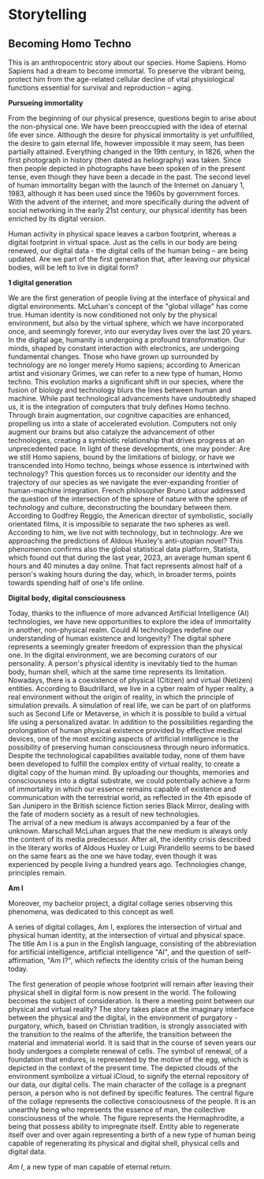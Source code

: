 # Storytelling

## Becoming Homo Techno

This is an anthropocentric story about our species. Home Sapiens.
Homo Sapiens had a dream to become immortal.
To preserve the vibrant being, protect him from the age-related cellular decline of vital physiological functions essential for survival and reproduction – aging.

**Pursueing immortality**

From the beginning of our physical presence, questions begin to arise about the non-physical one.
We have been preoccupied with the idea of eternal life ever since. Although the desire for physical immortality is yet unfulfilled, the desire to gain eternal life, however impossible it may seem, has been partially attained. 
Everything changed in the 19th century, in 1826, when the first photograph in history (then dated as heliography) was taken.
Since then people depicted in photographs have been spoken of in the present tense, even though they have been a decade in the past.
The second level of human immortality began with the launch of the Internet on January 1, 1983, although it has been used since the 1960s by government forces. 
With the advent of the internet, and more specifically during the advent of social networking in the early 21st century, our physical identity has been enriched by its digital version. 

Human activity in physical space leaves a carbon footprint, whereas a digital footprint in virtual space. Just as the cells in our body are being renewed, our digital data - the digital cells of the human being – are being updated.  Are we part of the first generation that, after leaving our physical bodies, will be left to live in digital form?


**1 digital generation**

We are the first generation of people living at the interface of physical and digital environments. McLuhan's concept of the "global village" has come true. 
Human identity is now conditioned not only by the physical environment, but also by the virtual sphere, which we have incorporated once, and seemingly forever, into our everyday lives over the last 20 years.
In the digital age, humanity is undergoing a profound transformation. Our minds, shaped by constant interaction with electronics, are undergoing fundamental changes. Those who have grown up surrounded by technology are no longer merely Homo sapiens; according to American artist and visionary Grimes, we can refer to a new type of human, Homo techno. This evolution marks a significant shift in our species, where the fusion of biology and technology blurs the lines between human and machine.
While past technological advancements have undoubtedly shaped us, it is the integration of computers that truly defines Homo techno. Through brain augmentation, our cognitive capacities are enhanced, propelling us into a state of accelerated evolution. Computers not only augment our brains but also catalyze the advancement of other technologies, creating a symbiotic relationship that drives progress at an unprecedented pace.
In light of these developments, one may ponder: Are we still Homo sapiens, bound by the limitations of biology, or have we transcended into Homo techno, beings whose essence is intertwined with technology? This question forces us to reconsider our identity and the trajectory of our species as we navigate the ever-expanding frontier of human-machine integration.
French philosopher Bruno Latour addressed the question of the intersection of the sphere of nature with the sphere of technology and culture, deconstructing the boundary between them.  According to Godfrey Reggio, the American director of symbolistic, socially orientated films, it is impossible to separate the two spheres as well. According to him, we live not with technology, but in technology. 
Are we approaching the predictions of Aldous Huxley's anti-utopian novel? 
This phenomenon confirms also the global statistical data platform, Statista, which found out that during the last year, 2023, an average human spent 6 hours and 40 minutes a day online. That fact represents almost half of a person's waking hours during the day, which, in broader terms, points towards spending half of one's life online.


**Digital body, digital consciousness**

Today, thanks to the influence of more advanced Artificial Intelligence (AI) technologies, we have new opportunities to explore the idea of immortality in another, non-physical realm.
Could AI technologies redefine our understanding of human existence and longevity?
The digital sphere represents a seemingly greater freedom of expression than the physical one.
In the digital environment, we are becoming curators of our personality.
A person's physical identity is inevitably tied to the human body, human shell, which at the same time represents its limitation.
Nowadays, there is a coexistence of physical (Citizen) and virtual (Netizen) entities.  According to Baudrillard, we live in a cyber realm of hyper reality, a real environment without the origin of reality, in which the principle of simulation prevails.  A simulation of real life, we can be part of on platforms such as Second Life or Metaverse, in which it is possible to build a virtual life using a personalized avatar.
In addition to the possibilities regarding the prolongation of human physical existence provided by effective medical devices, one of the most exciting aspects of artificial intelligence is the possibility of preserving human consciousness through neuro informatics.
Despite the technological capabilities available today, none of them have been developed to fulfill the complex entity of virtual reality, to create a digital copy of the human mind.
By uploading our thoughts, memories and consciousness into a digital substrate, we could potentially achieve a form of immortality in which our essence remains capable of existence and communication with the terrestrial world, as reflected in the 4th episode of San Junipero in the British science fiction series Black Mirror, dealing with the fate of modern society as a result of new technologies.  
The arrival of a new medium is always accompanied by a fear of the unknown.
Marschall McLuhan argues that the new medium is always only the content of its media predecessor.  After all, the identity crisis described in the literary works of Aldous Huxley or Luigi Pirandello seems to be based on the same fears as the one we have today, even though it was experienced by people living a hundred years ago. Technologies change, principles remain.


**Am I**

Moreover, my bachelor project, a digital collage series observing this phenomena, was dedicated to this concept as well. 

A series of digital collages, Am I, explores the intersection of virtual and physical human identity, at the intersection of virtual and physical space. The title Am I is a pun in the English language, consisting of the abbreviation for artificial intelligence, artificial intelligence "AI", and the question of self-affirmation, "Am I?", which reflects the identity crisis of the human being today.

The first generation of people whose footprint will remain after leaving their physical shell in digital form is now present in the world. The following becomes the subject of consideration. Is there a meeting point between our physical and virtual reality?
The story takes place at the imaginary interface between the physical and the digital, in the environment of purgatory - purgatory, which, based on Christian tradition, is strongly associated with the transition to the realms of the afterlife, the transition between the material and immaterial world.
It is said that in the course of seven years our body undergoes a complete renewal of cells. The symbol of renewal, of a foundation that endures, is represented by the motive of the egg, which is depicted in the context of the present time.
The depicted clouds of the environment symbolize a virtual iCloud, to signify the eternal repository of our data, our digital cells.
The main character of the collage is a pregnant person, a person who is not defined by specific features. The central figure of the collage represents the collective consciousness of the people.
It is an unearthly being who represents the essence of man, the collective consciousness of the whole. The figure represents the Hermaphrodite, a being that possess ability to impregnate itself. Entity able to regenerate itself over and over again representing a birth of a new type of human being capable of regenerating its physical and digital shell, physical cells and digital data.

*Am I*, a new type of man capable of eternal return.
